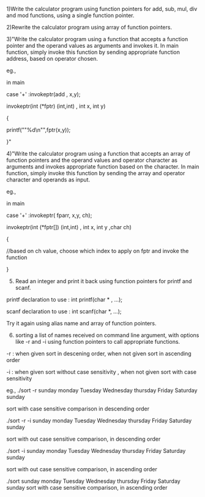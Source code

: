 1)Write the calculator program using function pointers for add, sub, mul, div and mod functions, using a single function pointer.

2)Rewrite the calculator program using array of function pointers.

3)"Write the calculator program using a function that accepts a function pointer and the operand values as arguments and invokes it. In main function, simply invoke this function by sending appropriate function address, based on operator chosen.

eg.,

in main

case '+' :invokeptr(add , x,y);


invokeptr(int (*fptr) (int,int) , int x, int y)

{

printf(""%d\n"",fptr(x,y));

}"

4)"Write the calculator program using a function that accepts an array of function pointers and the operand values and operator character as arguments and invokes appropriate function based on the character. In main function, simply invoke this function by sending the array and operator character and operands as input.

eg.,

in main

case '+' :invokeptr( fparr, x,y, ch);


invokeptr(int (*fptr[]) (int,int) , int x, int y ,char ch)

{

//based on ch value, choose which index to apply on fptr and invoke the function

}

5) Read an integer and print it back using function pointers for printf and scanf.

printf declaration to use : int printf(char * , ...);

scanf declaration to use : int scanf(char *, ...);

Try it again using alias name and array of function pointers.

6) sorting a list of names received on command line argument, with options like -r and -i using function pointers to call appropriate functions.

-r : when given sort in descening order, when not given sort in ascending order

-i : when given sort without case sensitivity , when not given sort with case sensitivity

eg., ./sort  -r   sunday monday Tuesday Wednesday thursday Friday Saturday sunday

sort with case sensitive comparison in descending order

./sort -r -i  sunday monday Tuesday Wednesday thursday Friday Saturday sunday

sort with out case sensitive comparison, in descending order

./sort -i  sunday monday Tuesday Wednesday thursday Friday Saturday sunday

sort with out case sensitive comparison, in ascending order

./sort  sunday monday Tuesday Wednesday thursday Friday Saturday sunday
sort with case sensitive comparison, in ascending order

